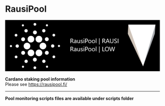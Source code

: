 # RausiPool
![Distribution](https://github.com/rausi/RausiPool/blob/master/RausiPoolNew2.png)

**Cardano staking pool information**<br>
Please see https://rausipool.fi/

---
**Pool monitoring scripts files are available under scripts folder**

